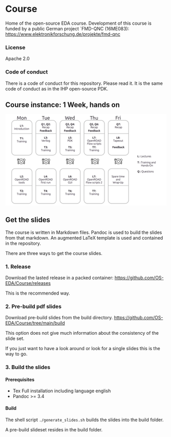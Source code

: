 # Course
Home of the open-source EDA course.
Development of this course is funded by a public German
project `FMD-QNC (16ME083): https://www.elektronikforschung.de/projekte/fmd-qnc  

### License
Apache 2.0

### Code of conduct

There is a code of conduct for this repository. Please read it. It is the same code of conduct as in the IHP open-source PDK.

## Course instance: 1 Week, hands on
![1 week](pics/course_week.png)

## Get the slides

The course is written in Markdown files. 
Pandoc is used to build the slides from that markdown.
An augmented LaTeX template is used and contained in the repository.


There are three ways to get the course slides.

### 1. Release

Download the lasted release in a packed container:
https://github.com/OS-EDA/Course/releases

This is the recommended way.

### 2. Pre-build pdf slides

Download pre-build slides from the build directory. 
https://github.com/OS-EDA/Course/tree/main/build

This option does not give much information about the consistency of the slide set.

If you just want to have a look around or look for a single slides this is the way to go.

### 3. Build the slides

#### Prerequisites
* Tex Full installation including language english
* Pandoc >= 3.4

#### Build

The shell script ```./generate_slides.sh``` builds the slides into the build folder.

A pre-build slideset resides in the build folder.

